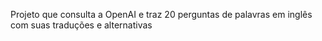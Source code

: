 Projeto que consulta a OpenAI e traz 20 perguntas de palavras em inglês com suas traduções e alternativas
